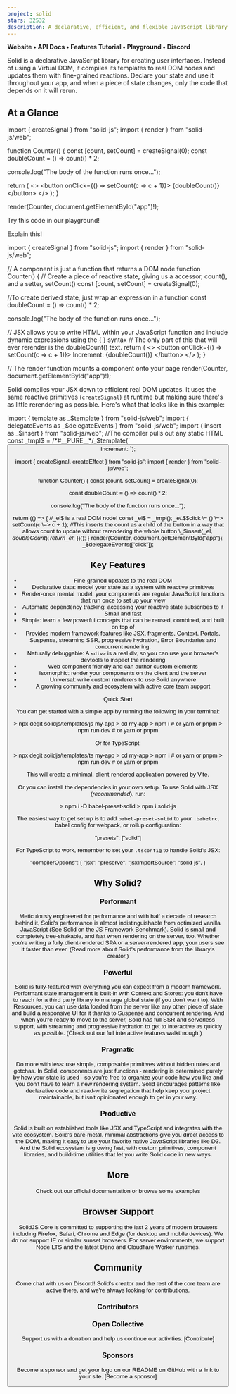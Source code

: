 ```yaml
---
project: solid
stars: 32532
description: A declarative, efficient, and flexible JavaScript library for building user interfaces.
---
```


**Website • API Docs • Features Tutorial • Playground • Discord**

Solid is a declarative JavaScript library for creating user interfaces. Instead of using a Virtual DOM, it compiles its templates to real DOM nodes and updates them with fine-grained reactions. Declare your state and use it throughout your app, and when a piece of state changes, only the code that depends on it will rerun.

At a Glance
-----------

import { createSignal } from "solid-js";
import { render } from "solid-js/web";

function Counter() {
  const \[count, setCount\] \= createSignal(0);
  const doubleCount \= () \=> count() \* 2;
  
  console.log("The body of the function runs once...");

  return (
    <\>
      <button onClick\={() \=> setCount(c \=> c + 1)}\>
        {doubleCount()}
      </button\>
    </\>
  );
}

render(Counter, document.getElementById("app")!);

Try this code in our playground!

Explain this!

import { createSignal } from "solid-js";
import { render } from "solid-js/web";

// A component is just a function that returns a DOM node
function Counter() {
  // Create a piece of reactive state, giving us a accessor, count(), and a setter, setCount()
  const \[count, setCount\] \= createSignal(0);
  
  //To create derived state, just wrap an expression in a function
  const doubleCount \= () \=> count() \* 2;
  
  console.log("The body of the function runs once...");

  // JSX allows you to write HTML within your JavaScript function and include dynamic expressions using the { } syntax
  // The only part of this that will ever rerender is the doubleCount() text.
  return (
    <\>
      <button onClick\={() \=> setCount(c \=> c + 1)}\>
        Increment: {doubleCount()}
      </button\>
    </\>
  );
}

// The render function mounts a component onto your page
render(Counter, document.getElementById("app")!);

Solid compiles your JSX down to efficient real DOM updates. It uses the same reactive primitives (`createSignal`) at runtime but making sure there's as little rerendering as possible. Here's what that looks like in this example:

import { template as \_$template } from "solid-js/web";
import { delegateEvents as \_$delegateEvents } from "solid-js/web";
import { insert as \_$insert } from "solid-js/web";
//The compiler pulls out any static HTML
const \_tmpl$ \= /\*#\_\_PURE\_\_\*/\_$template(\`<button>Increment: \`);

import { createSignal, createEffect } from "solid-js";
import { render } from "solid-js/web";

function Counter() {
  const \[count, setCount\] \= createSignal(0);
  
  const doubleCount \= () \=> count() \* 2;
  
  console.log("The body of the function runs once...");
  
  return (() \=> {
    //\_el$ is a real DOM node!
    const \_el$ \= \_tmpl$();
    \_el$.$$click \= () \=> setCount(c \=> c + 1);
     //This inserts the count as a child of the button in a way that allows count to update without rerendering the whole button
    \_$insert(\_el$, doubleCount);
    return \_el$;
  })();
}
render(Counter, document.getElementById("app"));
\_$delegateEvents(\["click"\]);

Key Features
------------

-   Fine-grained updates to the real DOM
-   Declarative data: model your state as a system with reactive primitives
-   Render-once mental model: your components are regular JavaScript functions that run once to set up your view
-   Automatic dependency tracking: accessing your reactive state subscribes to it
-   Small and fast
-   Simple: learn a few powerful concepts that can be reused, combined, and built on top of
-   Provides modern framework features like JSX, fragments, Context, Portals, Suspense, streaming SSR, progressive hydration, Error Boundaries and concurrent rendering.
-   Naturally debuggable: A `<div>` is a real div, so you can use your browser's devtools to inspect the rendering
-   Web component friendly and can author custom elements
-   Isomorphic: render your components on the client and the server
-   Universal: write custom renderers to use Solid anywhere
-   A growing community and ecosystem with active core team support

Quick Start

You can get started with a simple app by running the following in your terminal:

\> npx degit solidjs/templates/js my-app
\> cd my-app
\> npm i # or yarn or pnpm
\> npm run dev # or yarn or pnpm

Or for TypeScript:

\> npx degit solidjs/templates/ts my-app
\> cd my-app
\> npm i # or yarn or pnpm
\> npm run dev # or yarn or pnpm

This will create a minimal, client-rendered application powered by Vite.

Or you can install the dependencies in your own setup. To use Solid with JSX (_recommended_), run:

\> npm i -D babel-preset-solid
\> npm i solid-js

The easiest way to get set up is to add `babel-preset-solid` to your `.babelrc`, babel config for webpack, or rollup configuration:

"presets": \["solid"\]

For TypeScript to work, remember to set your `.tsconfig` to handle Solid's JSX:

"compilerOptions": {
  "jsx": "preserve",
  "jsxImportSource": "solid-js",
}

Why Solid?
----------

### Performant

Meticulously engineered for performance and with half a decade of research behind it, Solid's performance is almost indistinguishable from optimized vanilla JavaScript (See Solid on the JS Framework Benchmark). Solid is small and completely tree-shakable, and fast when rendering on the server, too. Whether you're writing a fully client-rendered SPA or a server-rendered app, your users see it faster than ever. (Read more about Solid's performance from the library's creator.)

### Powerful

Solid is fully-featured with everything you can expect from a modern framework. Performant state management is built-in with Context and Stores: you don't have to reach for a third party library to manage global state (if you don't want to). With Resources, you can use data loaded from the server like any other piece of state and build a responsive UI for it thanks to Suspense and concurrent rendering. And when you're ready to move to the server, Solid has full SSR and serverless support, with streaming and progressive hydration to get to interactive as quickly as possible. (Check out our full interactive features walkthrough.)

### Pragmatic

Do more with less: use simple, composable primitives without hidden rules and gotchas. In Solid, components are just functions - rendering is determined purely by how your state is used - so you're free to organize your code how you like and you don't have to learn a new rendering system. Solid encourages patterns like declarative code and read-write segregation that help keep your project maintainable, but isn't opinionated enough to get in your way.

### Productive

Solid is built on established tools like JSX and TypeScript and integrates with the Vite ecosystem. Solid's bare-metal, minimal abstractions give you direct access to the DOM, making it easy to use your favorite native JavaScript libraries like D3. And the Solid ecosystem is growing fast, with custom primitives, component libraries, and build-time utilities that let you write Solid code in new ways.

More
----

Check out our official documentation or browse some examples

Browser Support
---------------

SolidJS Core is committed to supporting the last 2 years of modern browsers including Firefox, Safari, Chrome and Edge (for desktop and mobile devices). We do not support IE or similar sunset browsers. For server environments, we support Node LTS and the latest Deno and Cloudflare Worker runtimes.

Community
---------

Come chat with us on Discord! Solid's creator and the rest of the core team are active there, and we're always looking for contributions.

### Contributors

### Open Collective

Support us with a donation and help us continue our activities. \[Contribute\]

### Sponsors

Become a sponsor and get your logo on our README on GitHub with a link to your site. \[Become a sponsor\]
